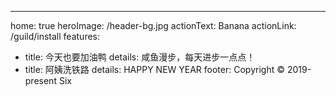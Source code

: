 ---
home: true
heroImage: /header-bg.jpg
actionText: Banana
actionLink: /guild/install
features:
- title: 今天也要加油鸭
  details: 咸鱼漫步，每天进步一点点！
- title: 阿姨洗铁路
  details: HAPPY NEW YEAR
footer: Copyright © 2019-present Six